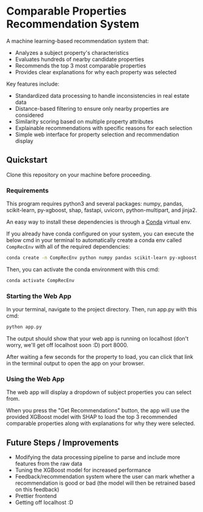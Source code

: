 # Comparable Properties Recommendation System

A machine learning-based recommendation system that:
- Analyzes a subject property's characteristics
- Evaluates hundreds of nearby candidate properties
- Recommends the top 3 most comparable properties
- Provides clear explanations for why each property was selected

Key features include:
- Standardized data processing to handle inconsistencies in real estate data
- Distance-based filtering to ensure only nearby properties are considered
- Similarity scoring based on multiple property attributes
- Explainable recommendations with specific reasons for each selection
- Simple web interface for property selection and recommendation display

## Quickstart
Clone this repository on your machine before proceeding.

### Requirements
This program requires python3 and several packages: numpy, pandas, scikit-learn, 
py-xgboost, shap, fastapi, uvicorn, python-multipart, and jinja2.

An easy way to install these dependencies is through a 
[Conda](https://docs.conda.io/projects/conda/en/latest/user-guide/install/index.html) 
virtual env.

If you already have conda configured on your system, 
you can execute the below cmd in your terminal to automatically create a conda env 
called `CompRecEnv` with all of the required dependencies:

```bash
conda create -n CompRecEnv python numpy pandas scikit-learn py-xgboost shap fastapi uvicorn python-multipart jinja2 -c conda-forge
```

Then, you can activate the conda environment with this cmd:

```bash
conda activate CompRecEnv
```

### Starting the Web App
In your terminal, navigate to the project directory. 
Then, run app.py with this cmd:

```bash
python app.py
```

The output should show that your web app is running on localhost 
(don't worry, we'll get off localhost soon :D) port 8000. 

After waiting a few seconds for the property to load, you can 
click that link in the terminal output to open the app on your 
browser.

### Using the Web App
The web app will display a dropdown of subject properties you can select from. 

When you press the "Get Recommendations" button, the app will use the provided 
XGBoost model with SHAP to load the top 3 recommended comparable properties 
along with explanations for why they were selected.

## Future Steps / Improvements
- Modifying the data processing pipeline to parse and include more features 
from the raw data
- Tuning the XGBoost model for increased performance
- Feedback/recommendation system where the user can mark whether a recommendation 
is good or bad (the model will then be retrained based on this feedback)
- Prettier frontend
- Getting off localhost :D


